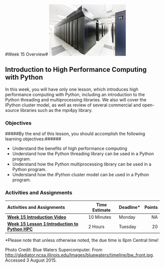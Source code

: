 #Week 15 Overview#
![Blue Waters Supercomputer](bluewatersimage.jpg)
## Introduction to High Performance Computing with Python ##

In this week, you will have only one lesson, which introduces high performance computing with Python, including an introduction to the Python threading and multiprocessing libraries. We also will cover the IPython cluster model, as well as  review of several commercial and open-source libraries such as the mpi4py library.

### Objectives ###

#####By the end of this lesson, you should accomplish the following learning objectives:######

- Understand the benefits of high performance computing
- Understand how the Python threading library can be used in a Python program.
- Understand how the Python multiprocessing library can be used in a Python program.
- Understand how the iPython cluster model can be used in a Python program.

### Activities and Assignments ###

|Activities and Assignments | Time Estimate | Deadline* | Points|
|:------| -----|-------|----------:|
|**[Week 15 Introduction Video](https://mediaspace.illinois.edu/media/Week+Fifteen/1_adnicr0a)**|10 Minutes|Monday |NA|
|**[Week 15 Lesson 1:Introduction to Python HPC](lesson1.md)**| 2 Hours |Tuesday| 20|

*Please note that unless otherwise noted, the due time is 6pm Central time!

Photo Credit: Blue Waters Supercomputer. From http://gladiator.ncsa.illinois.edu/Images/bluewaters/timeline/bw_front.jpg. Accessed 3 August 2015.